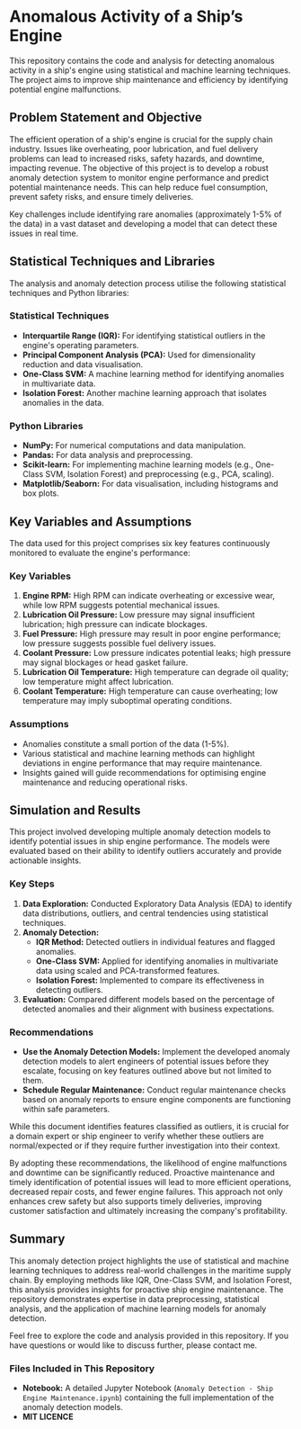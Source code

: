 # Anomalous Activity of a Ship’s Engine

This repository contains the code and analysis for detecting anomalous activity in a ship's engine using statistical and machine learning techniques. The project aims to improve ship maintenance and efficiency by identifying potential engine malfunctions.

## Problem Statement and Objective

The efficient operation of a ship's engine is crucial for the supply chain industry. Issues like overheating, poor lubrication, and fuel delivery problems can lead to increased risks, safety hazards, and downtime, impacting revenue. The objective of this project is to develop a robust anomaly detection system to monitor engine performance and predict potential maintenance needs. This can help reduce fuel consumption, prevent safety risks, and ensure timely deliveries.

Key challenges include identifying rare anomalies (approximately 1-5% of the data) in a vast dataset and developing a model that can detect these issues in real time.

## Statistical Techniques and Libraries

The analysis and anomaly detection process utilise the following statistical techniques and Python libraries:

### Statistical Techniques

- **Interquartile Range (IQR):** For identifying statistical outliers in the engine's operating parameters.
- **Principal Component Analysis (PCA):** Used for dimensionality reduction and data visualisation.
- **One-Class SVM:** A machine learning method for identifying anomalies in multivariate data.
- **Isolation Forest:** Another machine learning approach that isolates anomalies in the data.

### Python Libraries

- **NumPy:** For numerical computations and data manipulation.
- **Pandas:** For data analysis and preprocessing.
- **Scikit-learn:** For implementing machine learning models (e.g., One-Class SVM, Isolation Forest) and preprocessing (e.g., PCA, scaling).
- **Matplotlib/Seaborn:** For data visualisation, including histograms and box plots.

## Key Variables and Assumptions

The data used for this project comprises six key features continuously monitored to evaluate the engine's performance:

### Key Variables

1. **Engine RPM:** High RPM can indicate overheating or excessive wear, while low RPM suggests potential mechanical issues.
2. **Lubrication Oil Pressure:** Low pressure may signal insufficient lubrication; high pressure can indicate blockages.
3. **Fuel Pressure:** High pressure may result in poor engine performance; low pressure suggests possible fuel delivery issues.
4. **Coolant Pressure:** Low pressure indicates potential leaks; high pressure may signal blockages or head gasket failure.
5. **Lubrication Oil Temperature:** High temperature can degrade oil quality; low temperature might affect lubrication.
6. **Coolant Temperature:** High temperature can cause overheating; low temperature may imply suboptimal operating conditions.

### Assumptions

- Anomalies constitute a small portion of the data (1-5%).
- Various statistical and machine learning methods can highlight deviations in engine performance that may require maintenance.
- Insights gained will guide recommendations for optimising engine maintenance and reducing operational risks.

## Simulation and Results

This project involved developing multiple anomaly detection models to identify potential issues in ship engine performance. The models were evaluated based on their ability to identify outliers accurately and provide actionable insights.

### Key Steps

1. **Data Exploration:** Conducted Exploratory Data Analysis (EDA) to identify data distributions, outliers, and central tendencies using statistical techniques.
2. **Anomaly Detection:**
   - **IQR Method:** Detected outliers in individual features and flagged anomalies.
   - **One-Class SVM:** Applied for identifying anomalies in multivariate data using scaled and PCA-transformed features.
   - **Isolation Forest:** Implemented to compare its effectiveness in detecting outliers.
3. **Evaluation:** Compared different models based on the percentage of detected anomalies and their alignment with business expectations.

### Recommendations

- **Use the Anomaly Detection Models:** Implement the developed anomaly detection models to alert engineers of potential issues before they escalate, focusing on key features outlined above but not limited to them.
- **Schedule Regular Maintenance:** Conduct regular maintenance checks based on anomaly reports to ensure engine components are functioning within safe parameters.

While this document identifies features classified as outliers, it is crucial for a domain expert or ship engineer to verify whether these outliers are normal/expected or if they require further investigation into their context.

By adopting these recommendations, the likelihood of engine malfunctions and downtime can be significantly reduced. Proactive maintenance and timely identification of potential issues will lead to more efficient operations, decreased repair costs, and fewer engine failures. This approach not only enhances crew safety but also supports timely deliveries, improving customer satisfaction and ultimately increasing the company's profitability.

## Summary

This anomaly detection project highlights the use of statistical and machine learning techniques to address real-world challenges in the maritime supply chain. By employing methods like IQR, One-Class SVM, and Isolation Forest, this analysis provides insights for proactive ship engine maintenance. The repository demonstrates expertise in data preprocessing, statistical analysis, and the application of machine learning models for anomaly detection.

Feel free to explore the code and analysis provided in this repository. If you have questions or would like to discuss further, please contact me.

### Files Included in This Repository

- **Notebook:** A detailed Jupyter Notebook (`Anomaly Detection - Ship Engine Maintenance.ipynb`) containing the full implementation of the anomaly detection models.
- **MIT LICENCE**
